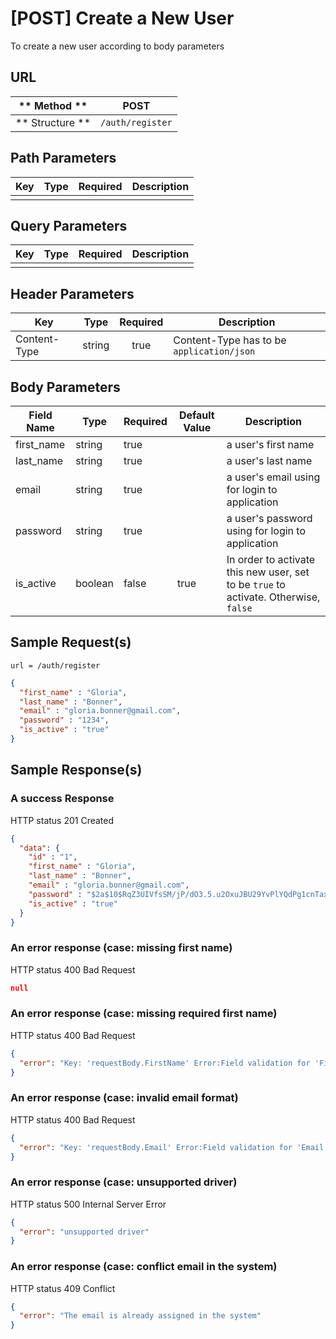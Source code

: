 # [POST] Create a New User  

To create a new user according to body parameters

## URL

| ** Method **    | POST                    | 
| --------------- | ----------------------- | 
| ** Structure ** | `/auth/register`        |


## Path Parameters

| Key       | Type      | Required     | Description                     |
| --------- | :-------: | :----------: | ------------------------------- |
|           |           |              |                                 |


## Query Parameters

| Key                | Type      | Required  | Description                   |
| ------------------ | :-------: | :-------: | ----------------------------- |
|                    |           |           |                               |


## Header Parameters

| Key                 | Type       | Required  | Description                                   |
| ------------------- | :--------: | :-------: | --------------------------------------------- |
| Content-Type        | string     | true      | Content-Type has to be `application/json`     |


## Body Parameters

| Field Name | Type    | Required | Default Value   |  Description                                                                          |
| ---------- | ------- | -------- | --------------- | ------------------------------------------------------------------------------------- |
| first_name | string  | true     |                 | a user's first name                                                                   |
| last_name  | string  | true     |                 | a user's last name                                                                    |
| email      | string  | true     |                 | a user's email using for login to application                                         |
| password   | string  | true     |                 | a user's password using for login to application                                      |
| is_active  | boolean | false    | true            | In order to activate this new user, set to be `true` to activate. Otherwise, `false`  |

## Sample Request(s) 
```
url = /auth/register
```
```json
{
  "first_name" : "Gloria",
  "last_name" : "Bonner",
  "email" : "gloria.bonner@gmail.com",
  "password" : "1234",
  "is_active" : "true"
}
```

## Sample Response(s)
### A success Response
HTTP status 201 Created
```json
{
  "data": {
    "id" : "1",
    "first_name" : "Gloria",
    "last_name" : "Bonner",
    "email" : "gloria.bonner@gmail.com",
    "password" : "$2a$10$RqZ3UIVfsSM/jP/dO3.5.u2OxuJBU29YvPlYQdPg1cnTax4D8Ny7C",
    "is_active" : "true"
  }
}
```

### An error response (case: missing first name)
HTTP status 400 Bad Request
```json
null
```

### An error response (case: missing required first name)
HTTP status 400 Bad Request
```json
{
  "error": "Key: 'requestBody.FirstName' Error:Field validation for 'FirstName' failed on the 'required' tag"
}
```

### An error response (case: invalid email format)
HTTP status 400 Bad Request
```json
{
  "error": "Key: 'requestBody.Email' Error:Field validation for 'Email' failed on the 'email' tag"
}
```

### An error response (case: unsupported driver)
HTTP status 500 Internal Server Error
```json
{
  "error": "unsupported driver"
}
```

### An error response (case: conflict email in the system)
HTTP status 409 Conflict
```json
{
  "error": "The email is already assigned in the system"
}
```
